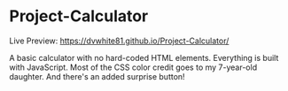 # Project-Calculator

Live Preview: https://dvwhite81.github.io/Project-Calculator/

A basic calculator with no hard-coded HTML elements. Everything is built with JavaScript. Most of the CSS color credit goes to my 7-year-old daughter. And there's an added surprise button!
